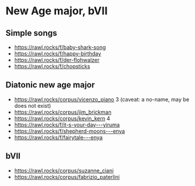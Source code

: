 # New Age major, bVII

## Simple songs

- https://rawl.rocks/f/baby-shark-song
- https://rawl.rocks/f/happy-birthday
- https://rawl.rocks/f/der-flohwalzer
- https://rawl.rocks/f/chopsticks

## Diatonic new age major

- https://rawl.rocks/corpus/vicenzo_piano 3 (caveat: a no-name, may be does not exist)
- https://rawl.rocks/corpus/jim_brickman
- https://rawl.rocks/corpus/kevin_kern 4
- https://rawl.rocks/f/it-s-your-day---yiruma
- https://rawl.rocks/f/shepherd-moons---enya
- https://rawl.rocks/f/fairytale---enya


## bVII

- https://rawl.rocks/corpus/suzanne_ciani
- https://rawl.rocks/corpus/fabrizio_paterlini
